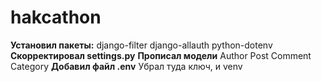 # hakcathon
**Установил пакеты:**
django-filter
django-allauth
python-dotenv 
**Скорректировал settings.py**
**Прописал модели**
Author
Post
Comment
Category
**Добавил файл .env**
Убрал туда ключ, и venv

